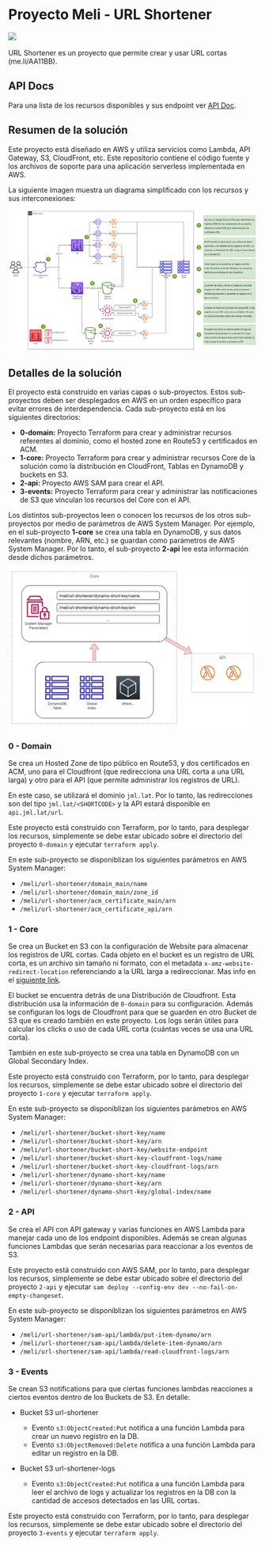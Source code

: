# Proyecto Meli - URL Shortener
![](https://img.shields.io/badge/url_shortener-v0.0.1-green.svg)

URL Shortener es un proyecto que permite crear y usar URL cortas (me.li/AA11BB).

## API Docs
Para una lista de los recursos disponibles y sus endpoint ver [API Doc](2-api/swagger.yml).

## Resumen de la solución
Este proyecto está diseñado en AWS y utiliza servicios como Lambda, API Gateway, S3, CloudFront, etc. Este repositorio contiene el código fuente y los archivos de soporte para una aplicación serverless implementada en AWS.

La siguiente imagen muestra un diagrama simplificado con los recursos y sus interconexiones:

![](img/img_01.png)

## Detalles de la solución
El proyecto está construido en varias capas o sub-proyectos. Estos sub-proyectos deben ser desplegados en AWS en un orden específico para evitar errores de interdependencia. Cada sub-proyecto está en los siguientes directorios:

- **0-domain:** Proyecto Terraform para crear y administrar recursos referentes al dominio, como el hosted zone en Route53 y certificados en ACM.
- **1-core:** Proyecto Terraform para crear y administrar recursos Core de la solución como la distribución en CloudFront, Tablas en DynamoDB y buckets en S3.
- **2-api:** Proyecto AWS SAM para crear el API.
- **3-events:** Proyecto Terraform para crear y administrar las notificaciones de S3 que vinculan los recursos del Core con el API.

Los distintos sub-proyectos leen o conocen los recursos de los otros sub-proyectos por medio de parámetros de AWS System Manager. Por ejemplo, en el sub-proyecto **1-core** se crea una tabla en DynamoDB, y sus datos relevantes (nombre, ARN, etc.) se guardan como parámetros de AWS System Manager. Por lo tanto, el sub-proyecto **2-api** lee esta información desde dichos parámetros.

![](img/img_02.png)

### 0 - Domain
Se crea un Hosted Zone de tipo público en Route53, y dos certificados en ACM, uno para el Cloudfront (que redirecciona una URL corta a una URL larga) y otro para el API (que permite administrar los registros de URL).

En este caso, se utilizará el dominio `jml.lat`. Por lo tanto, las redirecciones son del tipo `jml.lat/<SHORTCODE>` y la API estará disponible en `api.jml.lat/url`.

Este proyecto está construido con Terraform, por lo tanto, para desplegar los recursos, simplemente se debe estar ubicado sobre el directorio del proyecto `0-domain` y ejecutar `terraform apply`.

En este sub-proyecto se disponiblizan los siguientes parámetros en AWS System Manager:

- `/meli/url-shortener/domain_main/name`
- `/meli/url-shortener/domain_main/zone_id`
- `/meli/url-shortener/acm_certificate_main/arn`
- `/meli/url-shortener/acm_certificate_api/arn`

### 1 - Core
Se crea un Bucket en S3 con la configuración de Website para almacenar los registros de URL cortas. Cada objeto en el bucket es un registro de URL corta, es un archivo sin tamaño ni formato, con el metadata `x-amz-website-redirect-location` referenciando a la URL larga a redireccionar. Mas info en el [siguiente link](https://docs.aws.amazon.com/AmazonS3/latest/userguide/how-to-page-redirect.html).

El bucket se encuentra detrás de una Distribución de Cloudfront. Esta distribución usa la información de `0-domain` para su configuración. Además se configuran los logs de Cloudfront para que se guarden en otro Bucket de S3 que es creado también en este proyecto. Los logs serán útiles para calcular los clicks o uso de cada URL corta (cuántas veces se usa una URL corta).

También en este sub-proyecto se crea una tabla en DynamoDB con un Global Secondary Index.

Este proyecto está construido con Terraform, por lo tanto, para desplegar los recursos, simplemente se debe estar ubicado sobre el directorio del proyecto `1-core` y ejecutar `terraform apply`.

En este sub-proyecto se disponiblizan los siguientes parámetros en AWS System Manager:

- `/meli/url-shortener/bucket-short-key/name`
- `/meli/url-shortener/bucket-short-key/arn`
- `/meli/url-shortener/bucket-short-key/website-endpoint`
- `/meli/url-shortener/bucket-short-key-cloudfront-logs/name`
- `/meli/url-shortener/bucket-short-key-cloudfront-logs/arn`
- `/meli/url-shortener/dynamo-short-key/name`
- `/meli/url-shortener/dynamo-short-key/arn`
- `/meli/url-shortener/dynamo-short-key/global-index/name`

### 2 - API
Se crea el API con API gateway y varias funciones en AWS Lambda para manejar cada uno de los endpoint disponibles. Además se crean algunas funciones Lambdas que serán necesarias para reaccionar a los eventos de S3.

Este proyecto está construido con AWS SAM, por lo tanto, para desplegar los recursos, simplemente se debe estar ubicado sobre el directorio del proyecto `2-api` y ejecutar `sam deploy --config-env dev --no-fail-on-empty-changeset`.

En este sub-proyecto se disponiblizan los siguientes parámetros en AWS System Manager:

- `/meli/url-shortener/sam-api/lambda/put-item-dynamo/arn`
- `/meli/url-shortener/sam-api/lambda/delete-item-dynamo/arn`
- `/meli/url-shortener/sam-api/lambda/read-cloudfront-logs/arn`

### 3 - Events
Se crean S3 notifications para que ciertas funciones lambdas reacciones a ciertos eventos dentro de los Buckets de S3. En detalle:

- Bucket S3 url-shortener
  - Evento `s3:ObjectCreated:Put` notifica a una función Lambda para crear un nuevo registro en la DB.
  - Evento `s3:ObjectRemoved:Delete` notifica a una función Lambda para editar un registro en la DB.

- Bucket S3 url-shortener-logs
  - Evento `s3:ObjectCreated:Put` notifica a una función Lambda para leer el archivo de logs y actualizar los registros en la DB con la cantidad de accesos detectados en las URL cortas.

Este proyecto está construido con Terraform, por lo tanto, para desplegar los recursos, simplemente se debe estar ubicado sobre el directorio del proyecto `3-events` y ejecutar `terraform apply`.
